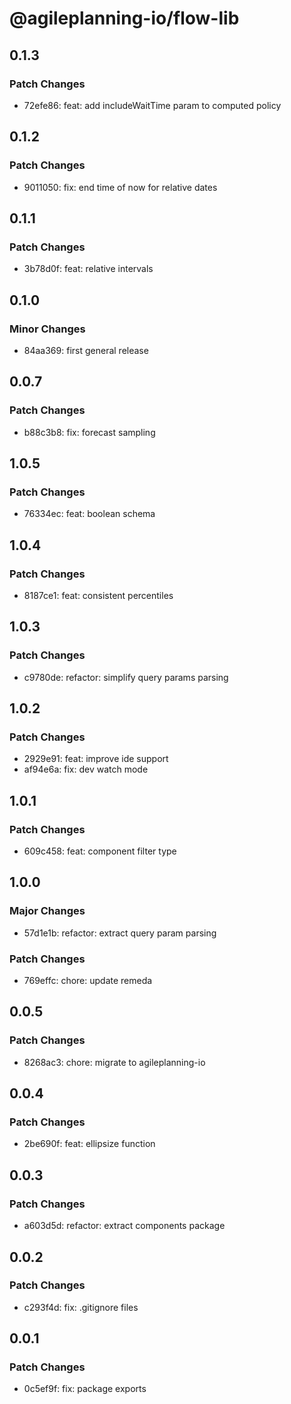 # @agileplanning-io/flow-lib

## 0.1.3

### Patch Changes

- 72efe86: feat: add includeWaitTime param to computed policy

## 0.1.2

### Patch Changes

- 9011050: fix: end time of now for relative dates

## 0.1.1

### Patch Changes

- 3b78d0f: feat: relative intervals

## 0.1.0

### Minor Changes

- 84aa369: first general release

## 0.0.7

### Patch Changes

- b88c3b8: fix: forecast sampling

## 1.0.5

### Patch Changes

- 76334ec: feat: boolean schema

## 1.0.4

### Patch Changes

- 8187ce1: feat: consistent percentiles

## 1.0.3

### Patch Changes

- c9780de: refactor: simplify query params parsing

## 1.0.2

### Patch Changes

- 2929e91: feat: improve ide support
- af94e6a: fix: dev watch mode

## 1.0.1

### Patch Changes

- 609c458: feat: component filter type

## 1.0.0

### Major Changes

- 57d1e1b: refactor: extract query param parsing

### Patch Changes

- 769effc: chore: update remeda

## 0.0.5

### Patch Changes

- 8268ac3: chore: migrate to agileplanning-io

## 0.0.4

### Patch Changes

- 2be690f: feat: ellipsize function

## 0.0.3

### Patch Changes

- a603d5d: refactor: extract components package

## 0.0.2

### Patch Changes

- c293f4d: fix: .gitignore files

## 0.0.1

### Patch Changes

- 0c5ef9f: fix: package exports
